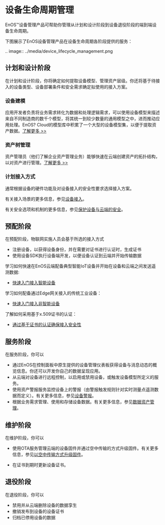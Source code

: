 # 设备生命周期管理

EnOS™设备管理产品可帮助你管理从计划和设计阶段到设备退役阶段的端到端设备生命周期。

下图展示了EnOS设备管理产品在设备生命周期各阶段提供的服务：

.. image:: ../media/device_lifecycle_management.png

## 计划和设计阶段

在计划和设计阶段，你将确定如何提取设备模型、管理资产层级。你还将基于待接入的设备类型、设备部署条件和安全需求确定拟使用的接入方案。

<!--我们将在此处链接到计划和设计阶段最佳实践讨论相关话题-->

### 设备建模

应用开发者负责将业务需求转化为数据和处理逻辑需求，可以使用设备模型来描述来自不同制造商的数千个模型，将其统一到较少数量的通用模型之中，进而推动应用处理。EnOS? Cloud的模型库中积累了一个大型的设备模型集，以便于提取资产数据。[了解更多 >>](../howto/model/model_overview)


### 资产树管理

资产管理员（他们了解企业资产管理业务）能够快速在云端创建资产的拓扑结构，以对资产进行管理。[了解更多 >>](../howto/asset_tree/assettree_overview)

### 计划接入方式

通常根据设备的硬件功能及对设备接入的安全性要求选择接入方案。

有关接入场景的更多信息，参见[设备接入](connection_scenarios)。

有关安全选项和机制的更多信息，参见[保护设备与云端的安全](deviceconnection_authentication)。

## 预配阶段

在预配阶段，物联网实施人员会基于所选的接入方式
- 注册设备，以获得设备身份，并在需要对证书进行认证时，生成证书
- 使用设备SDK执行设备端开发，以便设备认证到云端并开始传输数据

学习如何快速在EnOS云端配备典型智能IoT设备并开始在设备和云端之间发送遥测数据:

- [快速入门接入智能设备](../quickstart/gettingstarted_device_connection)

学习如何配备通过Edge网关接入的传统工业设备：

- [快速入门接入非智能设备](../quickstart/gettingstarted_edge_connection)

了解如何采用基于x.509证书的认证：

- [通过基于证书的认证确保接入安全性](../quickstart/gettingstarted_java_ssl_connection)

## 服务阶段

在服务阶段，你可以

- 通过EnOS在控制面板中原生提供的设备管理仪表板获得设备与消息动态的概览信息。你还可以开发你自己的数据呈现应用。
- 从云端对设备进行远程控制，以启用或禁用设备，或触发设备模型所定义的服务。
- 使用资产警报服务监控设备上的警报（由警报触发规则针对实时测量点遥测数据而定义）。有关更多信息，参见[设备警报](../howto/alert/alert_overview)。
- 根据业务需求管理、使用和存储设备数据。有关更多信息，参见[数据资产管理](https://docs.eniot.io/docs/data-asset/en/latest/data_asset_overview.html)。

## 维护阶段

在维护阶段，你可以

- 使用OTA服务管理云端的设备固件并通过空中传输的方式升级固件。有关更多信息，参见[以空中传输方式升级固件](../quickstart/gettingstarted_ota)。

- 在证书到期时更新设备证书。

## 退役阶段

在退役阶段，你可以
- 禁用并从云端删除设备的数据孪生
- 撤销发布到设备的设备证书
- 归档已停用设备的数据
